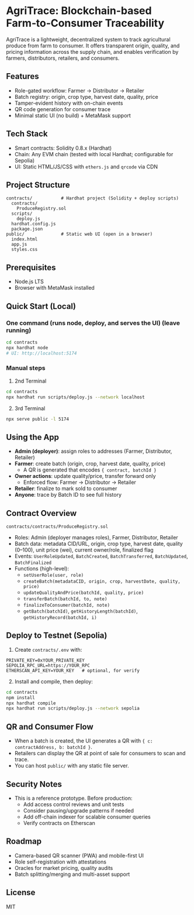 # AgriTrace: Blockchain-based Farm‑to‑Consumer Traceability

AgriTrace is a lightweight, decentralized system to track agricultural produce from farm to consumer. It offers transparent origin, quality, and pricing information across the supply chain, and enables verification by farmers, distributors, retailers, and consumers.

## Features

- Role-gated workflow: Farmer → Distributor → Retailer
- Batch registry: origin, crop type, harvest date, quality, price
- Tamper-evident history with on-chain events
- QR code generation for consumer trace
- Minimal static UI (no build) + MetaMask support

## Tech Stack

- Smart contracts: Solidity 0.8.x (Hardhat)
- Chain: Any EVM chain (tested with local Hardhat; configurable for Sepolia)
- UI: Static HTML/JS/CSS with `ethers.js` and `qrcode` via CDN

## Project Structure

```
contracts/           # Hardhat project (Solidity + deploy scripts)
  contracts/
    ProduceRegistry.sol
  scripts/
    deploy.js
  hardhat.config.js
  package.json
public/              # Static web UI (open in a browser)
  index.html
  app.js
  styles.css
```

## Prerequisites

- Node.js LTS
- Browser with MetaMask installed

## Quick Start (Local)

### One command (runs node, deploy, and serves the UI) (leave running)
```bash
cd contracts
npx hardhat node
# UI: http://localhost:5174
```

### Manual steps

1. 2nd Terminal

```bash
cd contracts
npx hardhat run scripts/deploy.js --network localhost
```

2. 3rd Terminal

```bash
npx serve public -l 5174
```


## Using the App

- **Admin (deployer)**: assign roles to addresses (Farmer, Distributor, Retailer)
- **Farmer**: create batch (origin, crop, harvest date, quality, price)
  - A QR is generated that encodes `{ contract, batchId }`
- **Owner actions**: update quality/price, transfer forward only
  - Enforced flow: Farmer → Distributor → Retailer
- **Retailer**: finalize to mark sold to consumer
- **Anyone**: trace by Batch ID to see full history

## Contract Overview

`contracts/contracts/ProduceRegistry.sol`

- Roles: Admin (deployer manages roles), Farmer, Distributor, Retailer
- Batch data: metadata CID/URL, origin, crop type, harvest date, quality (0–100), unit price (wei), current owner/role, finalized flag
- Events: `UserRoleUpdated`, `BatchCreated`, `BatchTransferred`, `BatchUpdated`, `BatchFinalized`
- Functions (high-level):
  - `setUserRole(user, role)`
  - `createBatch(metadataCID, origin, crop, harvestDate, quality, price)`
  - `updateQualityAndPrice(batchId, quality, price)`
  - `transferBatch(batchId, to, note)`
  - `finalizeToConsumer(batchId, note)`
  - `getBatch(batchId)`, `getHistoryLength(batchId)`, `getHistoryRecord(batchId, i)`

## Deploy to Testnet (Sepolia)

1. Create `contracts/.env` with:

```
PRIVATE_KEY=0xYOUR_PRIVATE_KEY
SEPOLIA_RPC_URL=https://YOUR_RPC
ETHERSCAN_API_KEY=YOUR_KEY   # optional, for verify
```

2. Install and compile, then deploy:

```bash
cd contracts
npm install
npx hardhat compile
npx hardhat run scripts/deploy.js --network sepolia
```

## QR and Consumer Flow

- When a batch is created, the UI generates a QR with `{ c: contractAddress, b: batchId }`.
- Retailers can display the QR at point of sale for consumers to scan and trace.
- You can host `public/` with any static file server.

## Security Notes

- This is a reference prototype. Before production:
  - Add access control reviews and unit tests
  - Consider pausing/upgrade patterns if needed
  - Add off-chain indexer for scalable consumer queries
  - Verify contracts on Etherscan

## Roadmap

- Camera-based QR scanner (PWA) and mobile-first UI
- Role self-registration with attestations
- Oracles for market pricing, quality audits
- Batch splitting/merging and multi-asset support

## License

MIT
